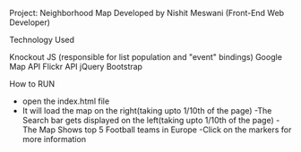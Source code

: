 Project: Neighborhood Map
Developed by Nishit Meswani (Front-End Web Developer)

Technology Used

Knockout JS (responsible for list population and "event" bindings)
Google Map API
Flickr API
jQuery
Bootstrap

How to RUN
- open the index.html file
- It will load the map on the right(taking upto 1/10th of the page)
-The Search bar gets displayed on the left(taking upto 1/10th of the page)
-The Map Shows top 5 Football teams in Europe
-Click on the markers for more information
